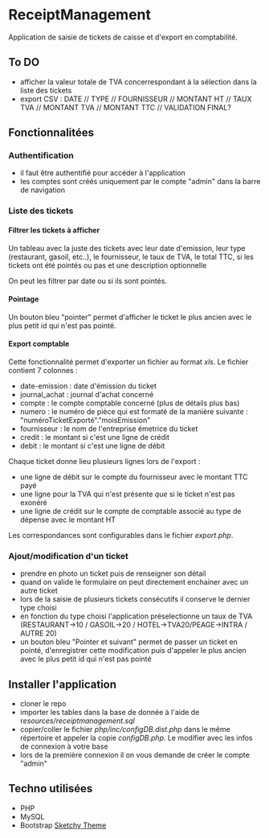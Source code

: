 # ReceiptManagement
Application de saisie de tickets de caisse et d'export en comptabilité.

## To DO

- afficher la valeur totale de TVA concerrespondant à la sélection dans la liste des tickets
- export CSV : DATE // TYPE // FOURNISSEUR // MONTANT HT // TAUX TVA // MONTANT TVA // MONTANT TTC // VALIDATION FINAL?

## Fonctionnalitées

### Authentification

- il faut être authentifié pour accéder à l'application
- les comptes sont créés uniquement par le compte "admin" dans la barre de navigation

### Liste des tickets

#### Filtrer les tickets à afficher

Un tableau avec la juste des tickets avec leur date d'emission, leur type (restaurant, gasoil, etc..), le fournisseur, le taux de TVA, le total TTC, si les tickets ont été pointés ou pas et une description optionnelle

On peut les filtrer par date ou si ils sont pointés.

#### Pointage

Un bouton bleu "pointer" permet d'afficher le ticket le plus ancien avec le plus petit id qui n'est pas pointé.

#### Export comptable

Cette fonctionnalité permet d'exporter un fichier au format *xls*. Le fichier contient 7 colonnes :

- date-emission : date d'émission du ticket
- journal_achat : journal d'achat concerné
- compte : le compte comptable concerné (plus de détails plus bas)
- numero : le numéro de pièce qui est formaté de la manière suivante : "numéroTicketExporté"."moisEmission"
- fournisseur : le nom de l'entreprise émetrice du ticket
- credit : le montant si c'est une ligne de crédit
- debit :  le montant si c'est une ligne de débit

Chaque ticket donne lieu plusieurs lignes lors de l'export :
- une ligne de débit sur le compte du fournisseur avec le montant TTC payé
- une ligne pour la TVA qui n'est présente *que* si le ticket n'est pas exonéré
- une ligne de crédit sur le compte de comptable associé au type de dépense avec le montant HT

Les correspondances sont configurables dans le fichier *export.php*.

### Ajout/modification d'un ticket

- prendre en photo un ticket puis de renseigner son détail
- quand on valide le formulaire on peut directement enchainer avec un autre ticket
- lors de la saisie de plusieurs tickets consécutifs il conserve le dernier type choisi
- en fonction du type choisi l'application préselectionne un taux de TVA (RESTAURANT->10 / GASOIL->20 / HOTEL->TVA20/PEAGE->INTRA / AUTRE 20)
- un bouton bleu "Pointer et suivant" permet de passer un ticket en pointé, d'enregistrer cette modification puis d'appeler le plus ancien avec le plus petit id qui n'est pas pointé 

## Installer l'application
- cloner le repo
- importer les tables dans la base de donnée à l'aide de r*esources/receiptmanagement.sql*
- copier/coller le fichier *php/inc/configDB.dist.php* dans le même répertoire et appeler la copie *configDB.php*. Le modifier avec les infos de connexion à votre base
- lors de la première connexion il on vous demande de créer le compte "admin"

## Techno utilisées 
- PHP
- MySQL
- Bootstrap [Sketchy Theme](https://bootswatch.com/sketchy/)


